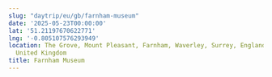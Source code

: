 ```yaml
---
slug: "daytrip/eu/gb/farnham-museum"
date: '2025-05-23T00:00:00'
lat: '51.21197670622771'
lng: '-0.805107576293949'
location: The Grove, Mount Pleasant, Farnham, Waverley, Surrey, England, GU9 7GB,
  United Kingdom
title: Farnham Museum
---
```



